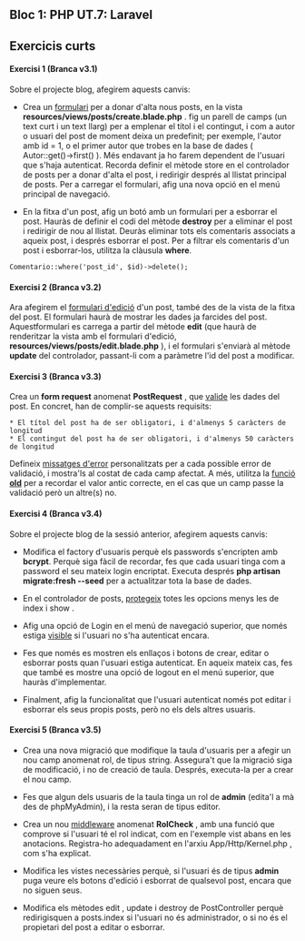 ## Bloc 1: PHP UT.7: Laravel

## Exercicis curts


#### Exercisi 1 (Branca v3.1)

Sobre el projecte blog, afegirem aquests canvis:

* Crea un [formulari](../7.7.Laravel_validacio.md#creació-i-enviament-de-formularis) per a donar d'alta nous posts, en la vista
**resources/views/posts/create.blade.php** . fig un parell de camps (un text curt i un text llarg) per a emplenar el títol i el contingut, i com a autor o usuari del post de moment deixa un predefinit; per exemple, l'autor amb id = 1, o el primer autor que trobes en la base de dades ( Autor::get()->first() ). Més endavant ja ho farem dependent de l'usuari que s'haja autenticat. Recorda definir el mètode store en el controlador de posts per a donar d'alta el post, i redirigir després al llistat principal de posts. Per a carregar el formulari, afig una nova opció en el menú principal de navegació.

* En la fitxa d'un post, afig un botó amb un formulari per a esborrar el post. Hauràs de definir el codi del mètode **destroy** per a eliminar el post i redirigir de nou al llistat. Deuràs eliminar tots els comentaris associats a aqueix post, i després esborrar el post. Per a filtrar els comentaris d'un post i esborrar-los, utilitza la clàusula **where**.

```
Comentario::where('post_id', $id)->delete();
```
#### Exercisi 2 (Branca v3.2)

Ara afegirem el [formulari d'edició](../7.7.Laravel_validacio#actualitzacions-i-esborrats) d'un post, també des de la vista de la fitxa del post. El formulari haurà de mostrar les dades ja farcides del post. Aquestformulari es carrega a partir del mètode **edit** (que haurà de renderitzar la vista amb el formulari d'edició,
**resources/views/posts/edit.blade.php** ), i el formulari s'enviarà al mètode **update** del controlador, passant-li com a paràmetre l'id del post a modificar.

#### Exercisi 3 (Branca v3.3)

Crea un **form request** anomenat **PostRequest** , que [valide](../7.7.Laravel_validacio#utilitzar-form-requests-per-a-validacions-més-complexes) les
dades del post. En concret, han de complir-se aquests requisits:

	* El títol del post ha de ser obligatori, i d'almenys 5 caràcters de longitud
	* El contingut del post ha de ser obligatori, i d'almenys 50 caràcters de longitud

Defineix [missatges d'error](../7.7.Laravel_validacio#mostrar-missatges-derror) personalitzats per a cada possible error de validació, i mostra'ls al costat de cada camp afectat. A més, utilitza la [funció **old**](../7.7.Laravel_validacio#recordar-valors-enviats) per a recordar el valor antic correcte, en el cas que un camp passe la validació però un altre(s) no.

#### Exercisi 4 (Branca v3.4)

Sobre el projecte blog de la sessió anterior, afegirem aquests canvis:

* Modifica el factory d'usuaris perquè els passwords s'encripten amb **bcrypt**. Perquè siga fàcil de recordar,
fes que cada usuari tinga com a password el seu mateix login encriptat. Executa després
**php artisan migrate:fresh --seed** per a actualitzar tota la base de dades.

* En el controlador de posts, [protegeix](../7.8.Laravel_autenticacio#protegir-les-rutes-d'accés-restringit) totes les opcions menys les de index i show . 

* Afig una opció de Login en el menú de navegació superior, que només estiga [visible](../7.8.Laravel_autenticacio#detectar-en-les-vistes-l'usuari-autenticat) si l'usuari no s'ha
autenticat encara.

* Fes que només es mostren els enllaços i botons de crear, editar o esborrar posts quan l'usuari estiga
autenticat. En aqueix mateix cas, fes que també es mostre una opció de logout en el menú
superior, que hauràs d'implementar.

* Finalment, afig la funcionalitat que l'usuari autenticat només pot editar i esborrar els seus
propis posts, però no els dels altres usuaris.

#### Exercisi 5 (Branca v3.5)


* Crea una nova migració que modifique la taula d'usuaris per a afegir un nou camp anomenat rol,
de tipus string. Assegura't que la migració siga de modificació, i no de creació de taula. Després,
executa-la per a crear el nou camp.

* Fes que algun dels usuaris de la taula tinga un rol de **admin** (edita'l a mà des de phpMyAdmin),
i la resta seran de tipus editor.

* Crea un nou [middleware](../7.8.Laravel_autenticacio#definir-roles.-ús-de-middleware) anomenat **RolCheck** , amb una funció que comprove si l'usuari té el
rol indicat, com en l'exemple vist abans en les anotacions. Registra-ho adequadament en l'arxiu
App/Http/Kernel.php , com s'ha explicat.

* Modifica les vistes necessàries perquè, si l'usuari és de tipus **admin** puga veure els botons d'edició
i esborrat de qualsevol post, encara que no siguen seus.

* Modifica els mètodes edit , update i destroy de PostController perquè redirigisquen a posts.index
si l'usuari no és administrador, o si no és el propietari del post a editar o esborrar.
 



